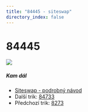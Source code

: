 ```yaml
---
title: "84445 - siteswap"
directory_index: false
---
```


# 84445

![](/animace/siteswap/84445.gif)

##### Kam dál

- [Siteswap - podrobný návod](/siteswap.html "Podrobné vysvětlení siteswapů..")
- Další trik: [84733](84733.html "Siteswap 84733")
- Předchozí trik: [8273](8273.html "Siteswap 8273")

